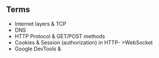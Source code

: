 ## Terms

- Internet layers & TCP
- DNS
- HTTP Protocol & GET/POST methods
- Cookies & Session (authorization) in HTTP- >WebSocket
- Google DevTools & 
